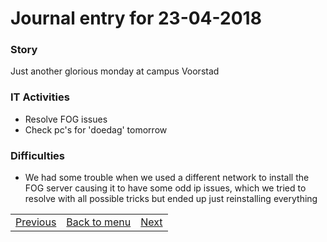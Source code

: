# Journal entry for 23-04-2018

### Story

Just another glorious monday at campus Voorstad

### IT Activities

- Resolve FOG issues
- Check pc's for 'doedag' tomorrow

### Difficulties

- We had some trouble when we used a different network to install the FOG server causing it to have some odd ip issues, which we tried to resolve with all possible tricks but ended up just reinstalling everything

<table><tr><td><a href="20-04.html">Previous</a></td><td><a href="../">Back to menu</a></td><td><a href="24-04.html">Next</a></td></tr></table>
